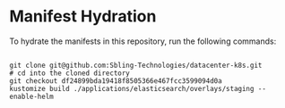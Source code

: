 
# Manifest Hydration

To hydrate the manifests in this repository, run the following commands:

```shell

git clone git@github.com:Sbling-Technologies/datacenter-k8s.git
# cd into the cloned directory
git checkout df24899bda19418f8505366e467fcc3599094d0a
kustomize build ./applications/elasticsearch/overlays/staging --enable-helm
```